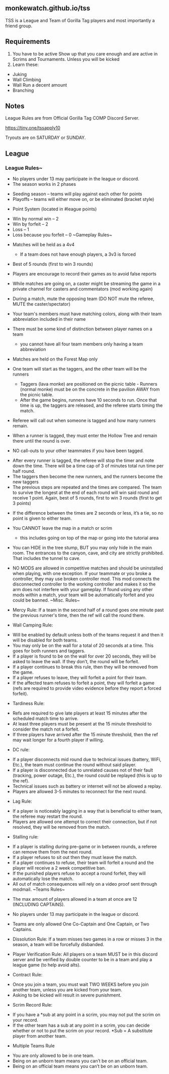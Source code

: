 ## monkewatch.github.io/tss
TSS is a League and Team of Gorilla Tag players and most importantly a friend group.

## Requirements
1. You have to be active
Show up that you care enough and are active in Scrims and Tournaments. Unless you will be kicked
2. Learn these:
- Juking
- Wall Climbing
- Wall Run a decent amount
- Branching

## Notes
League Rules are from Official Gorilla Tag COMP Discord Server.

https://tiny.one/tssapply10

Tryouts are on SATURDAY or SUNDAY.

## League
### League Rules~

- No players under 13 may participate in the league or discord.
- The season works in 2 phases
+    Seeding season – teams will play against each other for points
+    Playoffs – teams will either move on, or be eliminated (bracket style)

- Point System (located in #league points)
+    Win by normal win – 2
+    Win by forfeit – 2
+    Loss – 1
+    Loss because you forfeit – 0 
~Gameplay Rules~

- Matches will be held as a 4v4
  + If a team does not have enough players, a 3v3 is forced

- Best of 5 rounds (first to win 3 rounds)

- Players are encourage to record their games as to avoid false reports

- While matches are going on, a caster might be streaming the game in a private channel for casters and commentators (mod working again)

- During a match, mute the opposing team (DO NOT mute the referee, MUTE the caster/spectator)

- Your team's members must have matching colors, along with their team abbreviation included in their name

- There must be some kind of distinction between player names on a team
  + you cannot have all four team members only having a team abbreviation

- Matches are held on the Forest Map only

- One team will start as the taggers, and the other team will be the runners
  + Taggers (lava monke) are positioned on the picnic table - Runners (normal monke) must be on the concrete in the pavilion AWAY from the picnic table.
  + After the game begins, runners have 10 seconds to run. Once that time is up, the taggers are released, and the referee starts timing the match. 
-    Referee will call out when someone is tagged and how many runners remain.
  + When a runner is tagged, they must enter the Hollow Tree and remain there until the round is over.

-    NO call-outs to your other teammates if you have been tagged.
  + After every runner is tagged, the referee will stop the timer and note down the time. There will be a time cap of 3 of minutes total run time per half round.
  + The taggers then become the new runners, and the runners become the new taggers
  + The previous steps are repeated and the times are compared. The team to survive the longest at the end of each round will win said round and receive 1 point. Again, best of 5 rounds, first to win 3 rounds (first to get 3 points)

-    If the difference between the times are 2 seconds or less, it’s a tie, so no point is given to either team.

- You CANNOT leave the map in a match or scrim
  + this includes going on top of the map or going into the tutorial area

- You can HIDE in the tree stump, BUT you may only hide in the main room. The entrances to the canyon, cave, and city are strictly prohibited. That includes the tunnel to cave.

- NO MODS are allowed in competitive matches and should be uninstalled when playing, with one exception. If your teammate or you broke a controller, they may use broken controller mod. This mod connects the disconnected controller to the working controller and makes it so the arm does not interfere with your gameplay. If found using any other mods within a match, your team will be automatically forfeit and you could be banned. 
~Misc. Rules~

-    Mercy Rule: If a team in the second half of a round goes one minute past the previous runner's time, then the ref will call the round there.

- Wall Camping Rule: 
+ Will be enabled by default unless both of the teams request it and then it will be disabled for both teams. 
+ You may only be on the wall for a total of 20 seconds at a time. This goes for both runners and taggers.
+ If a player is found to be on the wall for over 20 seconds, they will be asked to leave the wall. If they don’t, the round will be forfeit.
+ If a player continues to break this rule, then they will be removed from the game.
+ If a player refuses to leave, they will forfeit a point for their team.
+ If the affected team refuses to forfeit a point, they will forfeit a game (refs are required to provide video evidence before they report a forced forfeit).

-  Tardiness Rule: 
+ Refs are required to give late players at least 15 minutes after the scheduled match time to arrive.
+ At least three players must be present at the 15 minute threshold to consider the match not a forfeit.
+ If three players have arrived after the 15 minute threshold, then the ref may wait longer for a fourth player if willing. 
- DC rule: 
+ If a player disconnects mid round due to technical issues (battery, WiFi, Etc.), the team must continue the round without said player. 
+ If a player is disconnected due to unrelated causes not of their fault (tracking, power outage, Etc.), the round could be replayed (this is up to the ref). 
+ Technical issues such as battery or internet will not be allowed a replay. 
+ Players are allowed 3-5 minutes to reconnect for the next round.

- Lag Rule: 
+ If a player is noticeably lagging in a way that is beneficial to either team, the referee may restart the round. 
+ Players are allowed one attempt to correct their connection, but if not resolved, they will be removed from the match.

- Stalling rule: 
+ If a player is stalling during pre-game or in between rounds, a referee can remove them from the next round. 
+ If a player refuses to sit out then they must leave the match.
+ If a player continues to refuse, their team will forfeit a round and the player will receive a 2 week competitive ban.
+ If the punished players refuse to accept a round forfeit, they will automatically lose the match.
+ All out of match consequences will rely on a video proof sent through modmail. 
~Teams Rules~

- The max amount of players allowed in a team at once are 12 (INCLUDING CAPTAINS).

- No players under 13 may participate in the league or discord.

- Teams are only allowed One Co-Captain and One Captain, or Two Captains.

- Dissolution Rule: If a team misses two games in a row or misses 3 in the season, a team will be forcefully disbanded.

- Player Verification Rule: All players on a team MUST be in this discord server and be verified by double counter to be in a team and play a league game (to help avoid alts).

- Contract Rule: 
+ Once you join a team, you must wait TWO WEEKS before you join another team, unless you are kicked from your team. 
+ Asking to be kicked will result in severe punishment.

- Scrim Record Rule:
+ If you have a *sub at any point in a scrim, you may not put the scrim on your record.
+ If the other team has a sub at any point in a scrim, you can decide whether or not to put the scrim on your record.
*Sub = A substitute player from another team.

- Multiple Teams Rule
+ You are only allowed to be in one team.
+ Being on an unborn team means you can’t be on an official team. 
+ Being on an official team means you can’t be on an unborn team.
